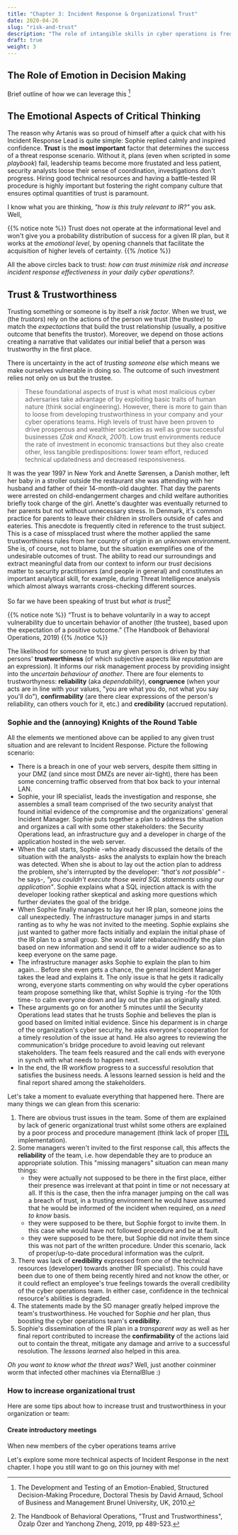 ```yaml
---
title: "Chapter 3: Incident Response & Organizational Trust"
date: 2020-04-26
slug: "risk-and-trust"
description: "The role of intangible skills in cyber operations is frequently overlooked. In this chapter, we will argue that trust is an essential factor that determines the success of incident response workflows"
draft: true
weight: 3
---
```


## The Role of Emotion in Decision Making

Brief outline of how we can leverage this [^EmotionAndSDM]

## The Emotional Aspects of Critical Thinking

The reason why Artanis was so proud of himself after a quick chat with his Incident Response Lead is quite simple: Sophie replied calmly and inspired confidence. **Trust** is the **most important** factor that determines the success of a threat response scenario. Without it, plans (even when scripted in some *playbook*) fail, leadership teams become more frustated and less patient, security analysts loose their sense of coordination, investigations don't progress. Hiring good technical resources and having a battle-tested IR procedure is highly important but fostering the right company culture that ensures optimal quantities of trust is paramount.

I know what you are thinking, *"how is this truly relevant to IR?"* you ask. Well,

{{% notice note %}}
Trust does not operate at the informational level and won't give you a probability distribution of success for a given IR plan, but it works at the *emotional level*, by opening channels that facilitate the acquisition of higher levels of certainty.
{{% /notice %}}

All the above circles back to trust: *how can trust minimize risk and increase incident response effectiveness in your daily cyber operations?*. 

## Trust & Trustworthiness
Trusting something or someone is by itself a *risk factor*. When we trust, we (the *trustors*) rely on the actions of the person we trust (the *trustee*) to match the *expectactions* that build the trust relationship (usually, a positive outcome that benefits the trustor). Moreover, we depend on those actions creating a narrative that validates our initial belief that a person was trustworthy in the first place. 

There is uncertainty in the act of *trusting someone else* which means we make ourselves vulnerable in doing so. The outcome of such investment relies not only on us but the trustee.

> These foundational aspects of *trust* is what most malicious cyber adversaries take advantage of by exploiting basic traits of human nature (think social engineering). However, there is more to gain than to loose from developing trustworthiness in your company and your cyber operations teams. High levels of trust have been proven to drive prosperous and wealthier societies as well as grow successful businesses (*Zak  and  Knack, 2001*). Low trust environments reduce the rate of investment in economic transactions but they also create other, less tangible predispositions: lower team effort, reduced technical updatedness and decreased responsiveness. 

It was the year 1997 in New York and Anette Sørensen, a Danish mother, left her baby in a stroller outside the restaurant she was attending with her husband and father of their 14-month-old daughter. That day the parents were arrested on child-endangerment charges and child welfare authorities briefly took charge of the girl. Anette's daughter was eventually returned to her parents but not without unnecessary stress. In Denmark, it's common practice for parents to leave their children in strollers outside of cafes and eateries. This anecdote is frequently cited in reference to the trust subject. This is a case of missplaced trust where the mother applied the same trustworthiness rules from her country of origin in an unknown environment. She is, of course, not to blame, but the situation exemplifies one of the undesirable outcomes of trust. The ability to read our surroundings and extract meaningful data from our context to inform our *trust* decisions matter to security practitioners (and people in general) and constitutes an important analytical skill, for example, during Threat Intelligence analysis which almost always warrants cross-checking different sources. 

So far we have been speaking of trust but *what is trust*[^BehavioralOperations]

{{% notice note %}}
“Trust is to behave voluntarily in a way to accept vulnerability due to uncertain behavior of another (the trustee), based upon the  expectation of a positive outcome.” (The Handbook of Behavioral Operations, 2019)
{{% /notice %}}

The likelihood for someone to trust any given person is driven by that persons' **trustworthiness** (of which subjective aspects like *reputation* are an expression). It informs our risk management process by providing insight into the *uncertain behaviour of another*. 
There are four elements to trustworthyness: **reliability** (aka *dependability*), **congruence** (when your acts are in line with your values, "you are what you do, not what you say you'll do"), **confirmability** (are there clear expressions of the person's reliability, can others vouch for it, etc.) and **credibility** (accrued reputation).

### Sophie and the (annoying) Knights of the Round Table

All the elements we mentioned above can be applied to any given trust situation and are relevant to Incident Response. Picture the following scenario:

* There is a breach in one of your web servers, despite them sitting in your DMZ (and since most DMZs are never air-tight), there has been some concerning traffic observed from that box back to your internal LAN.
* Sophie, your IR specialist, leads the investigation and response, she assembles a small team comprised of the two security analyst that found initial evidence of the compromise and the organizations' general Incident Manager. Sophie puts together a plan to address the situation and organizes a call with some other stakeholders: the Security Operations lead, an infrastructure guy and a developer in charge of the application hosted in the web server. 
* When the call starts, Sophie -who already discussed the details of the situation with the analysts- asks the analysts to explain how the breach was detected. When she is about to lay out the action plan to address the problem, she's interrupted by the developer: *"that's not possible"* -he says-, *"you couldn't execute those weird SQL statements using our application"*. Sophie explains what a SQL injection attack is with the developer looking rather skeptical and asking more questions which further deviates the goal of the bridge. 
* When Sophie finally manages to lay out her IR plan, someone joins the call unexpectedly. The infrastructure manager jumps in and starts ranting as to why he was not invited to the meeting. Sophie explains she just wanted to gather more facts initially and explain the initial phase of the IR plan to a small group. She would later rebalance/modify the plan based on new information and send it off to a wider audience so as to keep everyone on the same page. 
* The infrastructure manager asks Sophie to explain the plan to him again... Before she even gets a chance, the general Incident Manager takes the lead and explains it. The only issue is that he gets it radically wrong, everyone starts commenting on why would the cyber operations team propose something like that, whilst Sophie is trying -for the 10th time- to calm everyone down and lay out the plan as originally stated.
* These arguments go on for another 5 minutes until the Security Operations lead states that he trusts Sophie and believes the plan is good based on limited initial evidence. Since his deparment is in charge of the organization's cyber security, he asks everyone's cooperation for a timely resolution of the issue at hand. He also agrees to reviewing the communication's bridge procedure to avoid leaving out relevant stakeholders. The team feels reasured and the call ends with everyone in synch with what needs to happen next.
* In the end, the IR workflow progress to a successful resolution that satisfies the business needs. A lessons learned session is held and the final report shared among the stakeholders.

Let's take a moment to evaluate everything that happened here. There are many things we can glean from this scenario: 

1. There are obvious trust issues in the team. Some of them are explained by lack of generic organizational trust whilst some others are explained by a poor process and procedure management (think lack of proper [ITIL](https://en.wikipedia.org/wiki/ITIL) implementation). 
2. Some managers weren't invited to the first response call, this affects the **reliability** of the team, i.e. how dependable they are to produce an appropriate solution. This "missing managers" situation can mean many things: 
    * they were actually not supposed to be there in the first place, either their presence was irrelevant at that point in time or not necessary at all. If this is the case, then the infra manager jumping on the call was a breach of trust, in a trusting environment he would have assumed that he would be informed of the incident when required, on a *need to know* basis.
    * they were supposed to be there, but Sophie forgot to invite them. In this case whe would have not followed procedure and be at fault.
    * they were supposed to be there, but Sophie did not invite them since this was not part of the written procedure. Under this scenario, lack of proper/up-to-date procedural information was the culprit.
3. There was lack of **credibility** expressed from one of the technical resources (developer) towards another (IR specialist). This could have been due to one of them being recently hired and not know the other, or it could reflect an employee's true feelings towards the overall credibility of the cyber operations team. In either case, confidence in the technical resource's abilities is degraded.
4. The statements made by the SO manager greatly helped improve the team's trustworthiness. He vouched for Sophie *and* her plan, thus boosting the cyber operations team's **credibility**.
5. Sophie's dissemination of the IR plan in a *transparent way* as well as her final report contributed to increase the **confirmability** of the actions laid out to contain the threat, mitigate any damage and arrive to a successful resolution. The *lessons learned* also helped in this area.

*Oh you want to know what the threat was?* Well, just another coinminer worm that infected other machines via EternalBlue :)

### How to increase organizational trust

Here are some tips about how to increase trust and trustworthiness in your organization or team:

#### Create introductory meetings
When new members of the cyber operations teams arrive



Let's explore some more technical aspects of Incident Response in the next chapter. I hope you still want to go on this journey with me!

[^BehavioralOperations]: The Handbook of Behavioral Operations, "Trust and Trustworthiness", Özalp Özer and Yanchong Zheng, 2019, pp 489-523.
[^EmotionAndSDM]: The Development and Testing of an Emotion-Enabled, Structured Decision-Making Procedure, Doctoral Thesis by David Arnaud, School of Business and Management Brunel University, UK, 2010.

